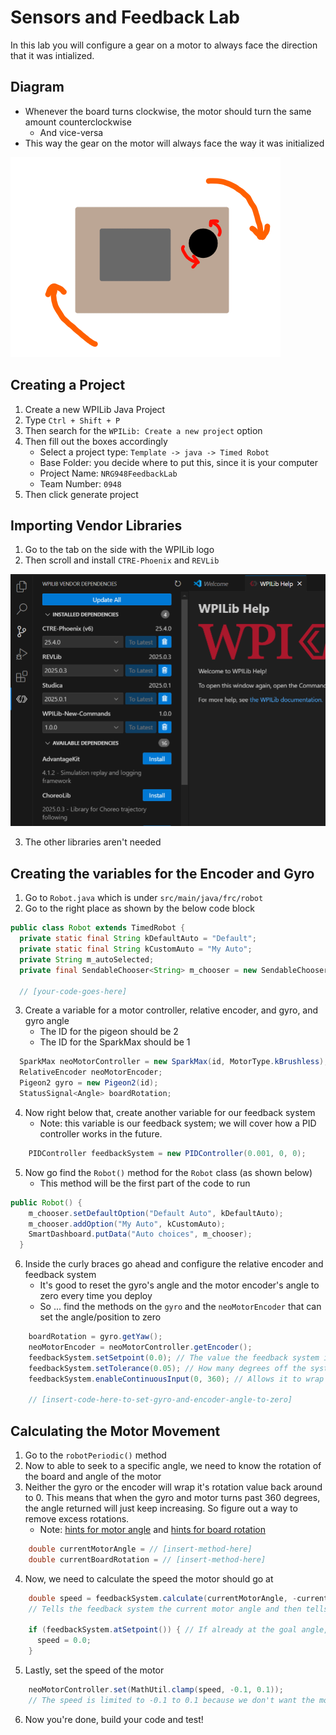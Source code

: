 # Sensors and Feedback Lab

In this lab you will configure a gear on a motor to always face the direction that it was intialized.

## Diagram

- Whenever the board turns clockwise, the motor should turn the same amount counterclockwise
    - And vice-versa
- This way the gear on the motor will always face the way it was initialized

![diagram of the motor board](images/MotorBoardDiagram.png)

## Creating a Project

1. Create a new WPILib Java Project
2. Type `Ctrl + Shift + P`
3. Then search for the `WPILib: Create a new project` option
4. Then fill out the boxes accordingly
    - Select a project type: `Template -> java -> Timed Robot`
    - Base Folder: you decide where to put this, since it is your computer
    - Project Name: `NRG948FeedbackLab`
    - Team Number: `0948`
5. Then click generate project

## Importing Vendor Libraries

1. Go to the tab on the side with the WPILib logo
2. Then scroll and install `CTRE-Phoenix` and `REVLib`

![vendor libraries image](images/VendorLibraries.png)

3. The other libraries aren't needed

## Creating the variables for the Encoder and Gyro

1. Go to `Robot.java` which is under `src/main/java/frc/robot`
2. Go to the right place as shown by the below code block

```java
public class Robot extends TimedRobot {
  private static final String kDefaultAuto = "Default";
  private static final String kCustomAuto = "My Auto";
  private String m_autoSelected;
  private final SendableChooser<String> m_chooser = new SendableChooser<>();

  // [your-code-goes-here]
```

3. Create a variable for a motor controller, relative encoder, and gyro, and gyro angle
    - The ID for the pigeon should be 2
    - The ID for the SparkMax should be 1

```java
  SparkMax neoMotorController = new SparkMax(id, MotorType.kBrushless);
  RelativeEncoder neoMotorEncoder;
  Pigeon2 gyro = new Pigeon2(id);
  StatusSignal<Angle> boardRotation;
```

4. Now right below that, create another variable for our feedback system
    - Note: this variable is our feedback system; we will cover how a PID controller works in the future.

```java
    PIDController feedbackSystem = new PIDController(0.001, 0, 0);
```

5. Now go find the `Robot()` method for the `Robot` class (as shown below)
    - This method will be the first part of the code to run

```java
public Robot() {
    m_chooser.setDefaultOption("Default Auto", kDefaultAuto);
    m_chooser.addOption("My Auto", kCustomAuto);
    SmartDashboard.putData("Auto choices", m_chooser);
  }
```

6. Inside the curly braces go ahead and configure the relative encoder and feedback system
    - It's good to reset the gyro's angle and the motor encoder's angle to zero every time you deploy
    - So ... find the methods on the `gyro` and the `neoMotorEncoder` that can set the angle/position to zero

```java
    boardRotation = gyro.getYaw();
    neoMotorEncoder = neoMotorController.getEncoder();
    feedbackSystem.setSetpoint(0.0); // The value the feedback system is trying to get to
    feedbackSystem.setTolerance(0.05); // How many degrees off the system can be and still be fine
    feedbackSystem.enableContinuousInput(0, 360); // Allows it to wrap angles around from 0 degrees to 360 degrees

    // [insert-code-here-to-set-gyro-and-encoder-angle-to-zero]
```

## Calculating the Motor Movement

1. Go to the `robotPeriodic()` method
2. Now to able to seek to a specific angle, we need to know the rotation of the board and angle of the motor
3. Neither the gyro or the encoder will wrap it's rotation value back around to 0. This means that when the gyro and motor turns past 360 degrees, the angle returned will just keep increasing. So figure out a way to remove excess rotations.
    - Note: [hints for motor angle](hints/EncoderHints.md) and [hints for board rotation](hints/GyroHints.md)

```java
    double currentMotorAngle = // [insert-method-here]
    double currentBoardRotation = // [insert-method-here]
```

4. Now, we need to calculate the speed the motor should go at

```java
    double speed = feedbackSystem.calculate(currentMotorAngle, -currentBoardRotation);
    // Tells the feedback system the current motor angle and then tells it rotate the opposite amount of the board's rotation

    if (feedbackSystem.atSetpoint()) { // If already at the goal angle, then don't move the motor
      speed = 0.0;
    }
```

5. Lastly, set the speed of the motor

```java
    neoMotorController.set(MathUtil.clamp(speed, -0.1, 0.1));
    // The speed is limited to -0.1 to 0.1 because we don't want the motor moving really fast
```

6. Now you're done, build your code and test!
